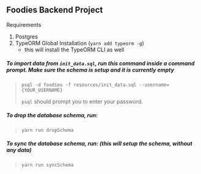 ## Foodies Backend Project

Requirements
1. Postgres
2. TypeORM Global Installation (`yarn add typeorm -g`)
    - this will install the TypeORM CLI as well

##### To import data from `init_data.sql`, run this command inside a command prompt. Make sure the schema is setup and it is currently empty

> `psql -d foodies -f resources/init_data.sql --username={YOUR_USERNAME}`
>
> `psql` should prompt you to enter your password.

##### To drop the database schema, run:
>`yarn run dropSchema`

##### To sync the database schema, run: (this will setup the schema, without any data)
 >`yarn run syncSchema`